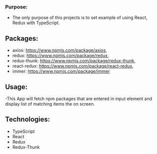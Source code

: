 ### Purpose:

- The only purpose of this projects is to set example of using React, Redux with TypeScript.

## Packages:

- axios: https://www.npmjs.com/package/axios,
- redux: https://www.npmjs.com/package/redux,
- redux-thunk: https://www.npmjs.com/package/redux-thunk,
- react-redux: https://www.npmjs.com/package/react-redux,
- immer: https://www.npmjs.com/package/immer

## Usage:

-This App will fetch npm packages that are entered in input element and display list of matching items the on screen.

## Technologies:

- TypeScript
- React
- Redux
- Redux-Thunk
